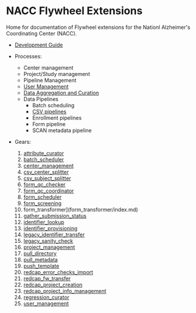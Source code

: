 # NACC Flywheel Extensions

Home for documentation of Flywheel extensions for the Nationl Alzheimer's Coordinating Center (NACC).

- [Development Guide](development/index.md)
  
- Processes:
  - Center management
  - Project/Study management
  - Pipeline Management
  - [User Management](./processes/user_management.md)
  - [Data Aggregation and Curation](./processes/curation.md)
  - Data Pipelines
    - Batch scheduling
    - [CSV pipelines](./processes/csv_pipeline.md)
    - Enrollment pipelines
    - Form pipeline
    - SCAN metadata pipeline

- Gears:
  1. [attribute_curator](attribute_curator/index.md)
  2. [batch_scheduler](batch_scheduler/index.md)
  3. [center_management](center_management/index.md)
  4. [csv_center_splitter](csv_center_splitter/index.md)
  5. [csv_subject_splitter](csv_subject_splitter/index.md)
  6. [form_qc_checker](form_qc_checker/index.md)
  7. [form_qc_coordinator](form_qc_coordinator/index.md)
  8. [form_scheduler](form_scheduler/index.md)
  9. [form_screening](form_screening/index.md)
  10. form_transformer](form_transformer/index.md)
  11. [gather_submission_status](gather_submission_status/index.md)
  12. [identifier_lookup](identifier_lookup/index.md)
  13. [identifier_provisioning](identifier_provisioning/index.md)
  14. [legacy_identifier_transfer](legacy_identifier_transfer/index.md)
  15. [legacy_sanity_check](legacy_sanity_check/index.md)
  16. [project_management](project_management/index.md)
  17. [pull_directory](pull_directory/index.md)
  18. [pull_metadata](pull_metadata/index.md)
  19. [push_template](push_template/index.md)
  20. [redcap_error_checks_import](redcap_error_checks_import/index.md)
  21. [redcap_fw_transfer](redcap_fw_transfer/index.md)
  22. [redcap_project_creation](redcap_project_creation/index.md)
  23. [redcap_project_info_management](redcap_project_info_management/index.md)
  24. [regression_curator](regression_curator/index.md)
  25. [user_management](user_management/index.md)
